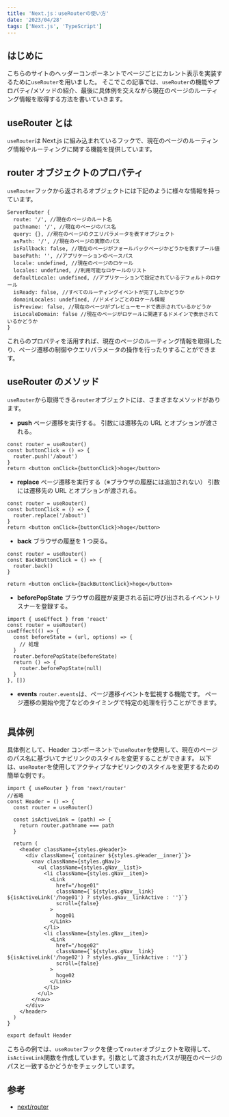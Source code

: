 ```yaml
---
title: 'Next.js：useRouterの使い方'
date: '2023/04/28'
tags: ['Next.js', 'TypeScript']
---
```


## はじめに

こちらのサイトのヘッダーコンポーネントでページごとにカレント表示を実装するために`useRouter`を用いました。
そこでこの記事では、`useRouter`の機能やプロパティ/メソッドの紹介、最後に具体例を交えながら現在のページのルーティング情報を取得する方法を書いていきます。

## useRouter とは

`useRouter`は Next.js に組み込まれているフックで、現在のページのルーティング情報やルーティングに関する機能を提供しています。

## router オブジェクトのプロパティ

`useRouter`フックから返されるオブジェクトには下記のように様々な情報を持っています。

```tsx
ServerRouter {
  route: '/', //現在のページのルート名
  pathname: '/', //現在のページのパス名
  query: {}, //現在のページのクエリパラメータを表すオブジェクト
  asPath: '/', //現在のページの実際のパス
  isFallback: false, //現在のページがフォールバックページかどうかを表すブール値
  basePath: '', //アプリケーションのベースパス
  locale: undefined, //現在のページのロケール
  locales: undefined, //利用可能なロケールのリスト
  defaultLocale: undefined, //アプリケーションで設定されているデフォルトのロケール
  isReady: false, //すべてのルーティングイベントが完了したかどうか
  domainLocales: undefined, //ドメインごとのロケール情報
  isPreview: false, //現在のページがプレビューモードで表示されているかどうか
  isLocaleDomain: false //現在のページがロケールに関連するドメインで表示されているかどうか
}
```

これらのプロパティを活用すれば、現在のページのルーティング情報を取得したり、ページ遷移の制御やクエリパラメータの操作を行ったりすることができます。

## useRouter のメソッド

`useRouter`から取得できる`router`オブジェクトには、さまざまなメソッドがあります。

- **push**
  ページ遷移を実行する。
  引数には遷移先の URL とオプションが渡される。

```tsx
const router = useRouter()
const buttonClick = () => {
  router.push('/about')
}
return <button onClick={buttonClick}>hoge</button>
```

- **replace**
  ページ遷移を実行する（※ブラウザの履歴には追加されない）
  引数には遷移先の URL とオプションが渡される。

```tsx
const router = useRouter()
const buttonClick = () => {
  router.replace('/about')
}
return <button onClick={buttonClick}>hoge</button>
```

- **back**
  ブラウザの履歴を 1 つ戻る。

```tsx
const router = useRouter()
const BackButtonClick = () => {
  router.back()
}

return <button onClick={BackButtonClick}>hoge</button>
```

- **beforePopState**
  ブラウザの履歴が変更される前に呼び出されるイベントリスナーを登録する。

```tsx
import { useEffect } from 'react'
const router = useRouter()
useEffect(() => {
  const beforeState = (url, options) => {
    // 処理
  }
  router.beforePopState(beforeState)
  return () => {
    router.beforePopState(null)
  }
}, [])
```

- **events**
  `router.events`は、ページ遷移イベントを監視する機能です。
  ページ遷移の開始や完了などのタイミングで特定の処理を行うことができます。

```tsx

```

## 具体例

具体例として、Header コンポーネントで`useRouter`を使用して、現在のページのパス名に基づいてナビリンクのスタイルを変更することができます。
以下は、`useRouter`を使用してアクティブなナビリンクのスタイルを変更するための簡単な例です。

```tsx:Header.tsx
import { useRouter } from 'next/router'
//省略
const Header = () => {
  const router = useRouter()

  const isActiveLink = (path) => {
    return router.pathname === path
  }

  return (
    <header className={styles.gHeader}>
      <div className={`container ${styles.gHeader__inner}`}>
        <nav className={styles.gNav}>
          <ul className={styles.gNav__list}>
            <li className={styles.gNav__item}>
              <Link
                href="/hoge01"
                className={`${styles.gNav__link} ${isActiveLink('/hoge01') ? styles.gNav__linkActive : ''}`}
                scroll={false}
              >
                hoge01
              </Link>
            </li>
            <li className={styles.gNav__item}>
              <Link
                href="/hoge02"
                className={`${styles.gNav__link} ${isActiveLink('/hoge02') ? styles.gNav__linkActive : ''}`}
                scroll={false}
              >
                hoge02
              </Link>
            </li>
          </ul>
        </nav>
      </div>
    </header>
  )
}

export default Header
```

こちらの例では、`useRouter`フックを使って`router`オブジェクトを取得して、`isActiveLink`関数を作成しています。引数として渡されたパスが現在のページのパスと一致するかどうかをチェックしています。

## 参考

- [next/router](https://nextjs.org/docs/api-reference/next/router)
